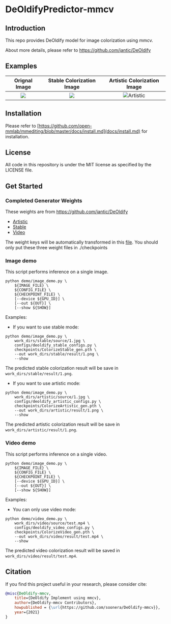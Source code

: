 # DeOldifyPredictor-mmcv


## Introduction

This repo provides DeOldify model for image colorization using mmcv.

About more details, please refer to https://github.com/jantic/DeOldify

## Examples

Orignal Image              |  Stable Colorization Image         |  Artistic Colorization Image
:-------------------------:|:-------------------------:         |:-------------------------:
![](https://i.imgur.com/lpiGyel.jpg)  |  ![](https://i.imgur.com/Y1pqmTT.png) | ![Artistic](https://i.imgur.com/TaBEP3B.png)


## Installation

Please refer to [https://github.com/open-mmlab/mmediting/blob/master/docs/install.md](docs/install.md) for installation.


## License

All code in this repository is under the MIT license as specified by the LICENSE file.



## Get Started

### Completed Generator Weights
These weights are from https://github.com/jantic/DeOldify
- [Artistic](https://data.deepai.org/deoldify/ColorizeArtistic_gen.pth)
- [Stable](https://www.dropbox.com/s/usf7uifrctqw9rl/ColorizeStable_gen.pth?dl=0)
- [Video](https://data.deepai.org/deoldify/ColorizeVideo_gen.pth)

The weight keys will be automatically transformed  in this [file](https://github.com/soonera/DeOldify-mmcv/blob/master/apis/colorization_inference.py). You should only put these three weight files in ./checkpoints



### Image demo
This script performs inference on a single image.
```shell
python demo/image_demo.py \
    ${IMAGE_FILE} \
    ${CONFIG_FILE} \
    ${CHECKPOINT_FILE} \
    [--device ${GPU_ID}] \
    [--out ${OUT}] \
    [--show ${SHOW}]
```

Examples:

- If you want to use stable mode:
```shell
python demo/image_demo.py \
    work_dirs/stable/source/1.jpg \
    configs/deoldify_stable_configs.py \
    checkpoints/ColorizeStable_gen.pth \
    --out work_dirs/stable/result/1.png \
    --show
```
The predicted stable colorization result will be save in `work_dirs/stable/result/1.png`.

- If you want to use artistic mode:
```shell
python demo/image_demo.py \
    work_dirs/artistic/source/1.jpg \
    configs/deoldify_artistic_configs.py \
    checkpoints/ColorizeArtistic_gen.pth \
    --out work_dirs/artistic/result/1.png \
    --show
```
The predicted artistic colorization result will be save in `work_dirs/artistic/result/1.png`.


### Video demo
This script performs inference on a single video.
```shell
python demo/image_demo.py \
    ${IMAGE_FILE} \
    ${CONFIG_FILE} \
    ${CHECKPOINT_FILE} \
    [--device ${GPU_ID}] \
    [--out ${OUT}] \
    [--show ${SHOW}]
```

Examples:
- You can only use video mode:
```shell
python demo/video_demo.py \
    work_dirs/video/source/test.mp4 \
    configs/deoldify_video_configs.py \
    checkpoints/ColorizeVideo_gen.pth \
    --out work_dirs/video/result/test.mp4 \
    --show
```

The predicted video colorization result will be saved in `work_dirs/video/result/test.mp4`.

## Citation

If you find this project useful in your research, please consider cite:

```bibtex
@misc{DeOldify-mmcv,
    title={DeOldify Implement using mmcv},
    author={DeOldify-mmcv Contributors},
    howpublished = {\url{https://github.com/soonera/DeOldify-mmcv}},
    year={2021}
}
```


